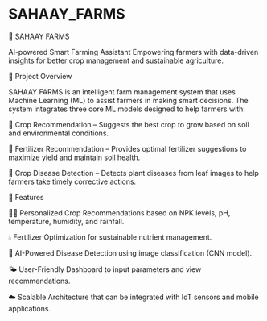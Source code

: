 # SAHAAY_FARMS
🌾 SAHAAY FARMS

AI-powered Smart Farming Assistant
Empowering farmers with data-driven insights for better crop management and sustainable agriculture.

🧠 Project Overview

SAHAAY FARMS is an intelligent farm management system that uses Machine Learning (ML) to assist farmers in making smart decisions.
The system integrates three core ML models designed to help farmers with:

🌱 Crop Recommendation – Suggests the best crop to grow based on soil and environmental conditions.

🌾 Fertilizer Recommendation – Provides optimal fertilizer suggestions to maximize yield and maintain soil health.

🍂 Crop Disease Detection – Detects plant diseases from leaf images to help farmers take timely corrective actions.

🚀 Features

🧑‍🌾 Personalized Crop Recommendations based on NPK levels, pH, temperature, humidity, and rainfall.

💧 Fertilizer Optimization for sustainable nutrient management.

📸 AI-Powered Disease Detection using image classification (CNN model).

🌤️ User-Friendly Dashboard to input parameters and view recommendations.

☁️ Scalable Architecture that can be integrated with IoT sensors and mobile applications.
